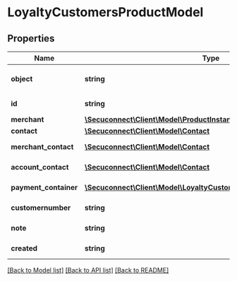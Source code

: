 # LoyaltyCustomersProductModel

## Properties
Name | Type | Description | Notes
------------ | ------------- | ------------- | -------------
**object** | **string** | Object of loyalty customer | 
**id** | **string** | Id of loyalty customer | 
**merchant** | [**\Secuconnect\Client\Model\ProductInstanceUID**](ProductInstanceUID.md) | merchant | 
**contact** | [**\Secuconnect\Client\Model\Contact**](Contact.md) | Contact | 
**merchant_contact** | [**\Secuconnect\Client\Model\Contact**](Contact.md) | merchant contact | 
**account_contact** | [**\Secuconnect\Client\Model\Contact**](Contact.md) | merchant contact | 
**payment_container** | [**\Secuconnect\Client\Model\LoyaltyCustomersPaymentContainerModel[]**](LoyaltyCustomersPaymentContainerModel.md) | payment container | 
**customernumber** | **string** | Customer number | 
**note** | **string** | Customer number | 
**created** | **string** | Creation date | 

[[Back to Model list]](../README.md#documentation-for-models) [[Back to API list]](../README.md#documentation-for-api-endpoints) [[Back to README]](../README.md)


